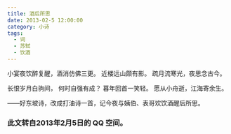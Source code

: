 ```yaml
---
title: 酒后所思
date: 2013-02-5 12:00:00
category: 小诗
tags:
  - 词
  - 苏轼
  - 饮酒
---
```


小宴夜饮醉复醒，酒消仿佛三更。
近楼远山颇有影。
疏月流寒光，夜思念古今。

长恨岁月白驹间， 何时自强有成？
暮年回首一笑轻。
愿从小舟逝，江海寄余生。

——好东坡诗，改成打油诗一首，记今夜与姨伯、表哥欢饮酒醒后所思。


### 此文转自2013年2月5日的 QQ 空间。
